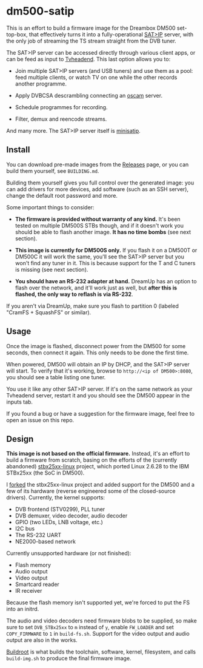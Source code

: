 # dm500-satip

This is an effort to build a firmware image for the Dreambox
DM500 set-top-box, that effectively turns it into a
fully-operational [SAT>IP] server, with the only job of
streaming the TS stream straight from the DVB tuner.

The SAT>IP server can be accessed directly through various client
apps, or can be feed as input to [Tvheadend]. This last option
allows you to:

 - Join multiple SAT>IP servers (and USB tuners) and use them
   as a pool: feed multiple clients, or watch TV on one while
   the other records another programme.

 - Apply DVBCSA descrambling connecting an [oscam] server.

 - Schedule programmes for recording.

 - Filter, demux and reencode streams.

And many more. The SAT>IP server itself is [minisatip].

## Install

You can download pre-made images from the [Releases] page,
or you can build them yourself, see `BUILDING.md`.

Building them yourself gives you full control over the generated
image: you can add drivers for more devices, add software (such
as an SSH server), change the default root password and more.

Some important things to consider:

 - **The firmware is provided without warranty of any kind.**
   It's been tested on multiple DM500S STBs though, and if it
   doesn't work you should be able to flash another image.
   **It has no time bombs** (see next section).

 - **This image is currently for DM500S only.** If you flash it
   on a DM500T or DM500C it will work the same, you'll see the
   SAT>IP server but you won't find any tuner in it. This is
   because support for the T and C tuners is missing (see next
   section).

 - **You should have an RS-232 adapter at hand.** DreamUp has an
   option to flash over the network, and it'll work just as well,
   but **after this is flashed, the only way to reflash is via
   RS-232**.

If you aren't via DreamUp, make sure you flash to partition 0 (labeled
"CramFS + SquashFS" or similar).

## Usage

Once the image is flashed, disconnect power from the DM500
for some seconds, then connect it again. This only needs to
be done the first time.

When powered, DM500 will obtain an IP by DHCP, and the
SAT>IP server will start. To verify that it's working, browse to
`http://<ip of DM500>:8080`, you should see a table listing one
tuner.

You use it like any other SAT>IP server. If it's on the same
network as your Tvheadend server, restart it and you should
see the DM500 appear in the inputs tab.

If you found a bug or have a suggestion for the firmware image,
feel free to open an issue on this repo.

## Design

**This image is not based on the official firmware.** Instead,
it's an effort to build a firmware from scratch, basing on the
efforts of the (currently abandoned) [stbx25xx-linux] project,
which ported Linux 2.6.28 to the IBM STBx25xx (the SoC in DM500).

I [forked][kernel-fork] the stbx25xx-linux project and added support
for the DM500 and a few of its hardware (reverse engineered some of
the closed-source drivers). Currently, the kernel supports:

 - DVB frontend (STV0299), PLL tuner
 - DVB demuxer, video decoder, audio decoder
 - GPIO (two LEDs, LNB voltage, etc.)
 - I2C bus
 - The RS-232 UART
 - NE2000-based network

Currently unsupported hardware (or not finished):

 - Flash memory
 - Audio output
 - Video output
 - Smartcard reader
 - IR receiver

Because the flash memory isn't supported yet, we're forced to put
the FS into an initrd.

The audio and video decoders need firmware blobs to be supplied, so
make sure to set `DVB_STBx25xx` to `m` instead of `y`, enable `FW_LOADER`
and set `COPY_FIRMWARE` to `1` in `build-fs.sh`. Support for the video
output and audio output are also in the works.

[Buildroot] is what builds the toolchain, software, kernel, filesystem,
and calls `build-img.sh` to produce the final firmware image.



[SAT>IP]: https://en.wikipedia.org/wiki/Sat-IP
[oscam]: http://www.streamboard.tv/oscam
[minisatip]: https://github.com/catalinii/minisatip
[tvheadend]: https://tvheadend.org/
[releases]: https://github.com/mildsunrise/dm500-satip/releases
[buildroot]: https://buildroot.org
[stbx25xx-linux]: http://stbx25xx-linux.sf.net
[kernel-fork]: https://github.com/mildsunrise/stbx25xx-linux

